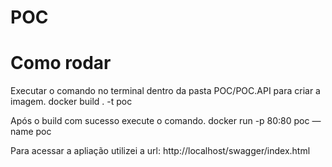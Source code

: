 # POC

# Como rodar
Executar o comando no terminal dentro da pasta POC/POC.API para criar a imagem.
docker build . -t poc

Após o build com sucesso execute o comando.
docker run -p 80:80 poc —name poc

Para acessar a apliação utilizei a url:
http://localhost/swagger/index.html
